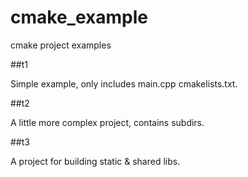 cmake_example
=============
cmake project examples

##t1

Simple example, only includes main.cpp cmakelists.txt.

##t2

A little more complex project, contains subdirs.

##t3

A project for building static & shared libs.
